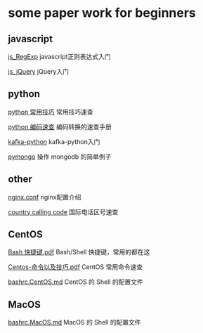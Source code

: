 # some paper work for beginners

## javascript

[js_RegExp](https://github.com/ayiis/paper/blob/master/js_RegExp.md) javascript正则表达式入门

[js_jQuery](https://github.com/ayiis/paper/blob/master/js_jQuery.md) jQuery入门

## python

[python 常用技巧](https://github.com/ayiis/paper/blob/master/python%20%E5%B8%B8%E7%94%A8%E6%8A%80%E5%B7%A7.md) 常用技巧速查

[python 编码速查](https://github.com/ayiis/paper/blob/master/python%20%E7%BC%96%E7%A0%81%E9%80%9F%E6%9F%A5.md) 编码转换的速查手册

[kafka-python](https://github.com/ayiis/paper/blob/master/kafka-python.md) kafka-python入门

[pymongo](https://github.com/ayiis/paper/blob/master/pymongo.md) 操作 mongodb 的简单例子

## other

[nginx.conf](https://github.com/ayiis/paper/blob/master/nginx.conf.md) nginx配置介绍

[country calling code](https://github.com/ayiis/paper/blob/master/country_calling_code.md) 国际电话区号速查

## CentOS

[Bash 快捷键.pdf](https://github.com/ayiis/paper/blob/master/%5B%E7%B2%BE%5D%20Bash%20%E5%BF%AB%E6%8D%B7%E9%94%AE.pdf) Bash/Shell 快捷键，常用的都在这

[Centos-命令以及技巧.pdf](https://github.com/ayiis/paper/blob/master/Centos-%E5%91%BD%E4%BB%A4%E4%BB%A5%E5%8F%8A%E6%8A%80%E5%B7%A7.pdf) CentOS 常用命令速查

[bashrc.CentOS.md](https://github.com/ayiis/paper/blob/master/bashrc.CentOS.md) CentOS 的 Shell 的配置文件

## MacOS

[bashrc.MacOS.md](https://github.com/ayiis/paper/blob/master/bashrc.MacOS.md) MacOS 的 Shell 的配置文件
